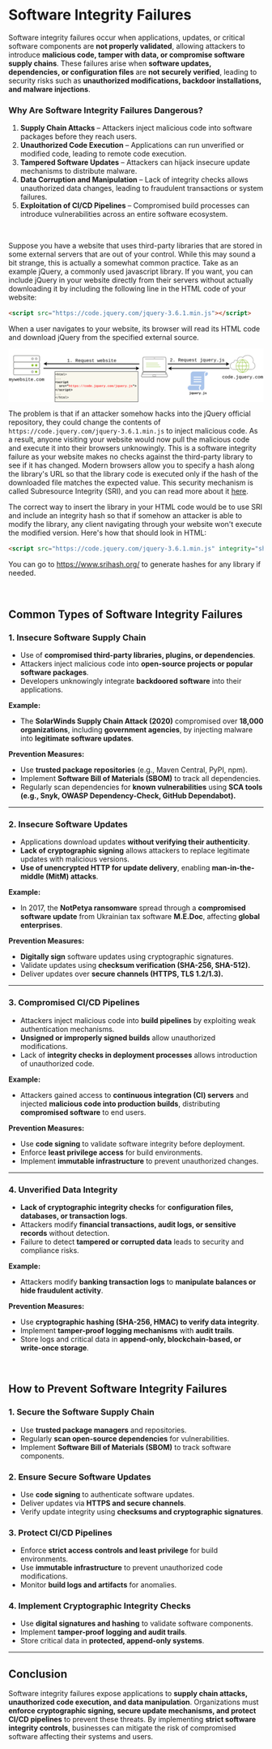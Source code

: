 # Software Integrity Failures

Software integrity failures occur when applications, updates, or critical software components are **not properly validated**, allowing attackers to introduce **malicious code, tamper with data, or compromise software supply chains**. These failures arise when **software updates, dependencies, or configuration files** are **not securely verified**, leading to security risks such as **unauthorized modifications, backdoor installations, and malware injections**.

### Why Are Software Integrity Failures Dangerous?

1.  **Supply Chain Attacks** – Attackers inject malicious code into software packages before they reach users.
2.  **Unauthorized Code Execution** – Applications can run unverified or modified code, leading to remote code execution.
3.  **Tampered Software Updates** – Attackers can hijack insecure update mechanisms to distribute malware.
4.  **Data Corruption and Manipulation** – Lack of integrity checks allows unauthorized data changes, leading to fraudulent transactions or system failures.
5.  **Exploitation of CI/CD Pipelines** – Compromised build processes can introduce vulnerabilities across an entire software ecosystem.

&nbsp;

Suppose you have a website that uses third-party libraries that are stored in some external servers that are out of your control. While this may sound a bit strange, this is actually a somewhat common practice. Take as an example jQuery, a commonly used javascript library. If you want, you can include jQuery in your website directly from their servers without actually downloading it by including the following line in the HTML code of your website:

```html
<script src="https://code.jquery.com/jquery-3.6.1.min.js"></script>
```

When a user navigates to your website, its browser will read its HTML code and download jQuery from the specified external source.

<img src="../../../../_resources/95712e9b375e22a57613a75c6b81384d.png" alt="JS without integrity checks" style="display: block; margin: 0 auto;" />

The problem is that if an attacker somehow hacks into the jQuery official repository, they could change the contents of `https://code.jquery.com/jquery-3.6.1.min.js` to inject malicious code. As a result, anyone visiting your website would now pull the malicious code and execute it into their browsers unknowingly. This is a software integrity failure as your website makes no checks against the third-party library to see if it has changed. Modern browsers allow you to specify a hash along the library's URL so that the library code is executed only if the hash of the downloaded file matches the expected value. This security mechanism is called Subresource Integrity (SRI), and you can read more about it [here](https://www.srihash.org/).

The correct way to insert the library in your HTML code would be to use SRI and include an integrity hash so that if somehow an attacker is able to modify the library, any client navigating through your website won't execute the modified version. Here's how that should look in HTML:

```html
<script src="https://code.jquery.com/jquery-3.6.1.min.js" integrity="sha256-o88AwQnZB+VDvE9tvIXrMQaPlFFSUTR+nldQm1LuPXQ=" crossorigin="anonymous"></script>
```

You can go to https://www.srihash.org/ to generate hashes for any library if needed.

&nbsp;

## Common Types of Software Integrity Failures

### 1\. Insecure Software Supply Chain

- Use of **compromised third-party libraries, plugins, or dependencies**.
- Attackers inject malicious code into **open-source projects or popular software packages**.
- Developers unknowingly integrate **backdoored software** into their applications.

**Example:**

- The **SolarWinds Supply Chain Attack (2020)** compromised over **18,000 organizations**, including **government agencies**, by injecting malware into **legitimate software updates**.

**Prevention Measures:**

- Use **trusted package repositories** (e.g., Maven Central, PyPI, npm).
- Implement **Software Bill of Materials (SBOM)** to track all dependencies.
- Regularly scan dependencies for **known vulnerabilities** using **SCA tools (e.g., Snyk, OWASP Dependency-Check, GitHub Dependabot).**

* * *

### 2\. Insecure Software Updates

- Applications download updates **without verifying their authenticity**.
- **Lack of cryptographic signing** allows attackers to replace legitimate updates with malicious versions.
- **Use of unencrypted HTTP for update delivery**, enabling **man-in-the-middle (MitM) attacks**.

**Example:**

- In 2017, the **NotPetya ransomware** spread through a **compromised software update** from Ukrainian tax software **M.E.Doc**, affecting **global enterprises**.

**Prevention Measures:**

- **Digitally sign** software updates using cryptographic signatures.
- Validate updates using **checksum verification (SHA-256, SHA-512).**
- Deliver updates over **secure channels (HTTPS, TLS 1.2/1.3).**

* * *

### 3\. Compromised CI/CD Pipelines

- Attackers inject malicious code into **build pipelines** by exploiting weak authentication mechanisms.
- **Unsigned or improperly signed builds** allow unauthorized modifications.
- Lack of **integrity checks in deployment processes** allows introduction of unauthorized code.

**Example:**

- Attackers gained access to **continuous integration (CI) servers** and injected **malicious code into production builds**, distributing **compromised software** to end users.

**Prevention Measures:**

- Use **code signing** to validate software integrity before deployment.
- Enforce **least privilege access** for build environments.
- Implement **immutable infrastructure** to prevent unauthorized changes.

* * *

### 4\. Unverified Data Integrity

- **Lack of cryptographic integrity checks** for **configuration files, databases, or transaction logs**.
- Attackers modify **financial transactions, audit logs, or sensitive records** without detection.
- Failure to detect **tampered or corrupted data** leads to security and compliance risks.

**Example:**

- Attackers modify **banking transaction logs** to **manipulate balances or hide fraudulent activity**.

**Prevention Measures:**

- Use **cryptographic hashing (SHA-256, HMAC) to verify data integrity**.
- Implement **tamper-proof logging mechanisms** with **audit trails**.
- Store logs and critical data in **append-only, blockchain-based, or write-once storage**.

&nbsp;

## How to Prevent Software Integrity Failures

### 1\. Secure the Software Supply Chain

- Use **trusted package managers** and repositories.
- Regularly **scan open-source dependencies** for vulnerabilities.
- Implement **Software Bill of Materials (SBOM)** to track software components.

### 2\. Ensure Secure Software Updates

- Use **code signing** to authenticate software updates.
- Deliver updates via **HTTPS and secure channels**.
- Verify update integrity using **checksums and cryptographic signatures**.

### 3\. Protect CI/CD Pipelines

- Enforce **strict access controls and least privilege** for build environments.
- Use **immutable infrastructure** to prevent unauthorized code modifications.
- Monitor **build logs and artifacts** for anomalies.

### 4\. Implement Cryptographic Integrity Checks

- Use **digital signatures and hashing** to validate software components.
- Implement **tamper-proof logging and audit trails**.
- Store critical data in **protected, append-only systems**.

* * *

## Conclusion

Software integrity failures expose applications to **supply chain attacks, unauthorized code execution, and data manipulation**. Organizations must **enforce cryptographic signing, secure update mechanisms, and protect CI/CD pipelines** to prevent these threats. By implementing **strict software integrity controls**, businesses can mitigate the risk of compromised software affecting their systems and users.